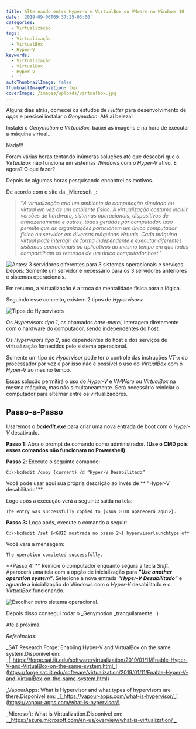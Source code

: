 ```yaml
---
title: Alternando entre Hyper-V e VirtualBox ou VMware no Windows 10
date: '2019-09-06T09:37:25-03:00'
categories:
  - Virtualização
tags:
  - Virtualização
  - VirtualBox
  - Hyper-V
keywords:
  - Virtualização
  - VirtualBox
  - Hyper-V
  - ''
autoThumbnailImage: false
thumbnailImagePosition: top
coverImage: /images/uploads/virtualbox.jpg
---
```

Alguns dias atrás, comecei os estudos de _Flutter_ para desenvolvimento de _apps_ e precisei instalar o _Genymotion_. Até aí beleza!

Instalei o _Genymotion_ e _VirtualBox_, baixei as imagens e na hora de executar a máquina virtual...

Nada!!!

Foram várias horas tentando inúmeras soluções até que descobri que o _VirtualBox_ não funciona em sistemas _Windows_ com o _Hyper-V_ ativo.  E agora? O que fazer?

Depois de algumas horas pesquisando encontrei os motivos. 

De acordo com o site da _Microsoft _: 

> "_A virtualização cria um ambiente de computação simulado ou virtual em vez de um ambiente físico. A virtualização costuma incluir versões de hardware, sistemas operacionais, dispositivos de armazenamento e outros, todas geradas por computador. Isso permite que as organizações particionem um único computador físico ou servidor em diversas máquinas virtuais. Cada máquina virtual pode interagir de forma independente e executar diferentes sistemas operacionais ou aplicativos ao mesmo tempo em que todas compartilham os recursos de um único computador host."_

![Antes: 3 servidores diferentes para 3 sistemas operacionais e serviços. Depois: Somente um servidor é necessário para os 3 servidores anteriores e sistemas operacionais.](/images/uploads/virtualization.jpg)

Em resumo, a virtualização é a troca da mentalidade física para a lógica.

Seguindo esse conceito, existem 2 tipos de _Hypervisors_:

![Tipos de Hypervisors](/images/uploads/typesofhypervisors.jpg)

Os _Hypervisors tipo 1_, os chamados _bare-metal_, interagem diretamente com o hardware do computador, sendo independentes do host.

Os _Hypervisors  tipo 2_, são dependentes do host e dos serviços de virtualização fornecidos pelo sistema operacional. 

Somente um tipo de _Hypervisor_ pode ter o controle das instruções _VT-x_ do processador por vez e por isso não é possível o uso do _VirtualBox_ com o _Hyper-V_ ao mesmo tempo.

Essas solução permitirá o uso do _Hyper-V_ e _VMWare_ ou _VirtualBox_ na mesma máquina, mas não simultaneamente. Será necessário reiniciar o computador para alternar entre os virtualizadores.

## Passo-a-Passo

Usaremos o **_bcdedit.exe_** para criar uma nova entrada de boot com o _Hyper-V_ desativado.

**Passo 1:** Abra o prompt de comando como administrador. **(Use o CMD pois esses comandos não funcionam no Powershell)**

**Passo 2**: Execute o seguinte comando: 

```
C:\>bcdedit /copy {current} /d “Hyper-V Desabilitado”
```

Você pode usar aqui sua própria descrição ao invés de ** "Hyper-V desabilitado"**. 

Logo após a execução verá a seguinte saída na tela:

```
The entry was successfully copied to {<sua GUID aparecerá aqui>}.
```

**Passo 3:**  Logo após, execute o comando a seguir:

```
C:\>bcdedit /set {<GUID mostrada no passo 2>} hypervisorlaunchtype off
```

Você verá a mensagem:

```
The operation completed successfully.
```

**Passo 4: ** Reinicie o computador enquanto segura a tecla _Shift_. Aparecerá uma tela com a opção de inicialização para **_"Use another operation system"_**.  Selecione a nova entrada **_"Hyper-V Desabilitado"_** e aguarde a inicialização do Windows com o _Hyper-V_ desabilitado e o _VirtualBox_ funcionando.

![Escolher outro sistema operacional.](/images/uploads/use-another-operating-system.jpg)

Depois disso consegui rodar o _Genymotion _tranquilamente. :)

Até a próxima.

_Referências:_

_SAT Research Forge: Enabling Hyper-V and VirtualBox on the same system.Disponível em: _[_https://forge.sat.iit.edu/software/virtualization/2019/01/11/Enable-Hyper-V-and-VirtualBox-on-the-same-system.html_](https://forge.sat.iit.edu/software/virtualization/2019/01/11/Enable-Hyper-V-and-VirtualBox-on-the-same-system.html)

_VapourApps: What is Hypervisor and what types of hypervisors are there.Disponível em: _[_https://vapour-apps.com/what-is-hypervisor/_](https://vapour-apps.com/what-is-hypervisor/)

_Microsoft: What is Virtualization.Disponível em: _[_https://azure.microsoft.com/en-us/overview/what-is-virtualization/ _](https://azure.microsoft.com/en-us/overview/what-is-virtualization/)

